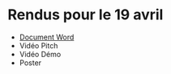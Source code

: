 # Rendus pour le 19 avril

- [Document Word](Street_Story_DocWord/)
- Vidéo Pitch
- Vidéo Démo
- Poster
